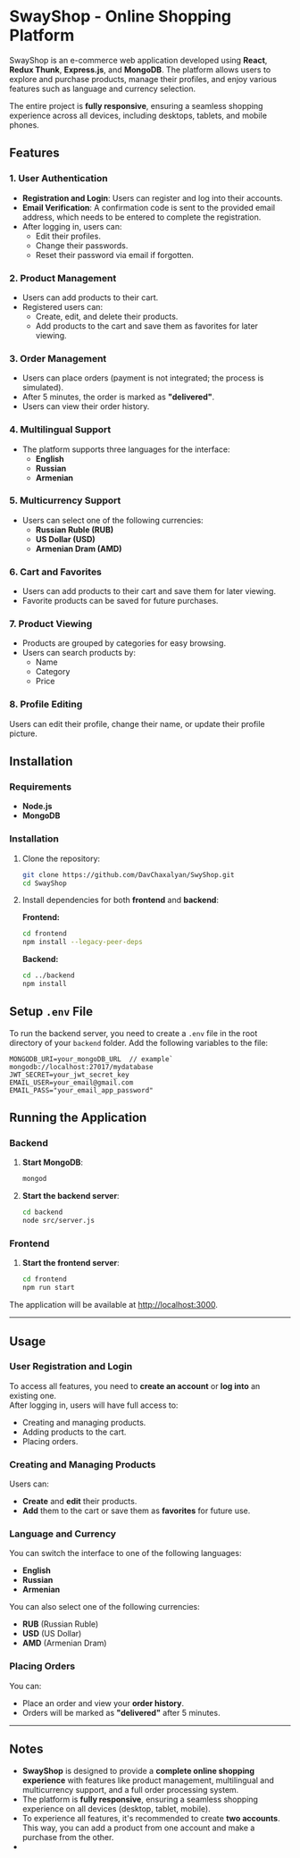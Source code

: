 # SwayShop - Online Shopping Platform

SwayShop is an e-commerce web application developed using **React**, **Redux Thunk**, **Express.js**, and **MongoDB**. The platform allows users to explore and purchase products, manage their profiles, and enjoy various features such as language and currency selection.

The entire project is **fully responsive**, ensuring a seamless shopping experience across all devices, including desktops, tablets, and mobile phones.

## Features

### 1. User Authentication
- **Registration and Login**: Users can register and log into their accounts.
- **Email Verification**: A confirmation code is sent to the provided email address, which needs to be entered to complete the registration.
- After logging in, users can:
  - Edit their profiles.
  - Change their passwords.
  - Reset their password via email if forgotten.

### 2. Product Management
- Users can add products to their cart.
- Registered users can:
  - Create, edit, and delete their products.
  - Add products to the cart and save them as favorites for later viewing.

### 3. Order Management
- Users can place orders (payment is not integrated; the process is simulated).
- After 5 minutes, the order is marked as **"delivered"**.
- Users can view their order history.

### 4. Multilingual Support
- The platform supports three languages for the interface:
  - **English**
  - **Russian**
  - **Armenian**

### 5. Multicurrency Support
- Users can select one of the following currencies:
  - **Russian Ruble (RUB)**
  - **US Dollar (USD)**
  - **Armenian Dram (AMD)**

### 6. Cart and Favorites
- Users can add products to their cart and save them for later viewing.
- Favorite products can be saved for future purchases.

### 7. Product Viewing
- Products are grouped by categories for easy browsing.
- Users can search products by:
  - Name
  - Category
  - Price

### 8. Profile Editing
Users can edit their profile, change their name, or update their profile picture.

## Installation

### Requirements
- **Node.js**
- **MongoDB**

### Installation

1. Clone the repository:

    ```bash
    git clone https://github.com/DavChaxalyan/SwyShop.git
    cd SwayShop
    ```

2. Install dependencies for both **frontend** and **backend**:

    **Frontend:**
    ```bash
    cd frontend
    npm install --legacy-peer-deps
    ```

    **Backend:**
    ```bash
    cd ../backend
    npm install
    ```
## Setup `.env` File

To run the backend server, you need to create a `.env` file in the root directory of your `backend` folder. Add the following variables to the file:

```plaintext
MONGODB_URI=your_mongoDB_URL  // example` mongodb://localhost:27017/mydatabase
JWT_SECRET=your_jwt_secret_key
EMAIL_USER=your_email@gmail.com
EMAIL_PASS="your_email_app_password"
```

## Running the Application

### Backend

1. **Start MongoDB**:
    ```bash
    mongod
    ```

2. **Start the backend server**:
    ```bash
    cd backend
    node src/server.js
    ```

### Frontend

1. **Start the frontend server**:
    ```bash
    cd frontend
    npm run start
    ```

The application will be available at [http://localhost:3000](http://localhost:3000).

---

## Usage

### User Registration and Login
To access all features, you need to **create an account** or **log into** an existing one.  
After logging in, users will have full access to:
- Creating and managing products.
- Adding products to the cart.
- Placing orders.

### Creating and Managing Products
Users can:
- **Create** and **edit** their products.
- **Add** them to the cart or save them as **favorites** for future use.

### Language and Currency
You can switch the interface to one of the following languages:
- **English**
- **Russian**
- **Armenian**

You can also select one of the following currencies:
- **RUB** (Russian Ruble)
- **USD** (US Dollar)
- **AMD** (Armenian Dram)

### Placing Orders
You can:
- Place an order and view your **order history**.
- Orders will be marked as **"delivered"** after 5 minutes.

---

## Notes
- **SwayShop** is designed to provide a **complete online shopping experience** with features like product management, multilingual and multicurrency support, and a full order processing system.
- The platform is **fully responsive**, ensuring a seamless shopping experience on all devices (desktop, tablet, mobile).
- To experience all features, it's recommended to create **two accounts**. This way, you can add a product from one account and make a purchase from the other.
- 
